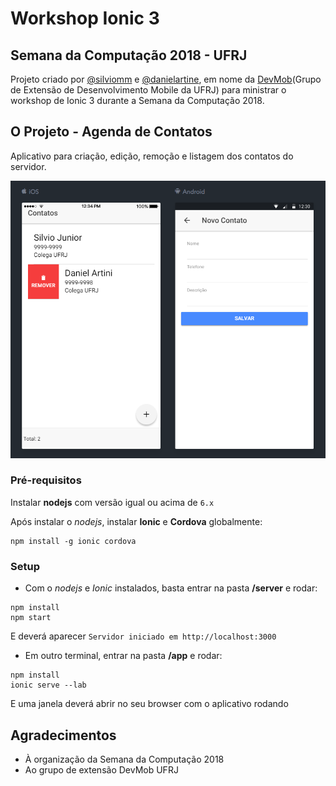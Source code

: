 # Workshop Ionic 3
## Semana da Computação 2018 - UFRJ

Projeto criado por [@silviomm](https://github.com/silviomm) e [@danielartine](https://github.com/danielartine), em nome da [DevMob](https://github.com/devmobufrj)(Grupo de Extensão de Desenvolvimento Mobile da UFRJ) para ministrar o workshop de Ionic 3 durante a Semana da Computação 2018.

## O Projeto - Agenda de Contatos
Aplicativo para criação, edição, remoção e listagem dos contatos do servidor.

![Alt text](/server/public/images/crud.png?raw=true)

### Pré-requisitos

Instalar **nodejs** com versão igual ou acima de `6.x`

Após instalar o *nodejs*, instalar **Ionic** e **Cordova** globalmente:

```
npm install -g ionic cordova
```

### Setup

- Com o *nodejs* e *Ionic* instalados, basta entrar na pasta **/server** e rodar:

```
npm install
npm start
```

E deverá aparecer `Servidor iniciado em http://localhost:3000`

- Em outro terminal, entrar na pasta **/app** e rodar:

```
npm install
ionic serve --lab
```
E uma janela deverá abrir no seu browser com o aplicativo rodando

## Agradecimentos

* À organização da Semana da Computação 2018
* Ao grupo de extensão DevMob UFRJ
